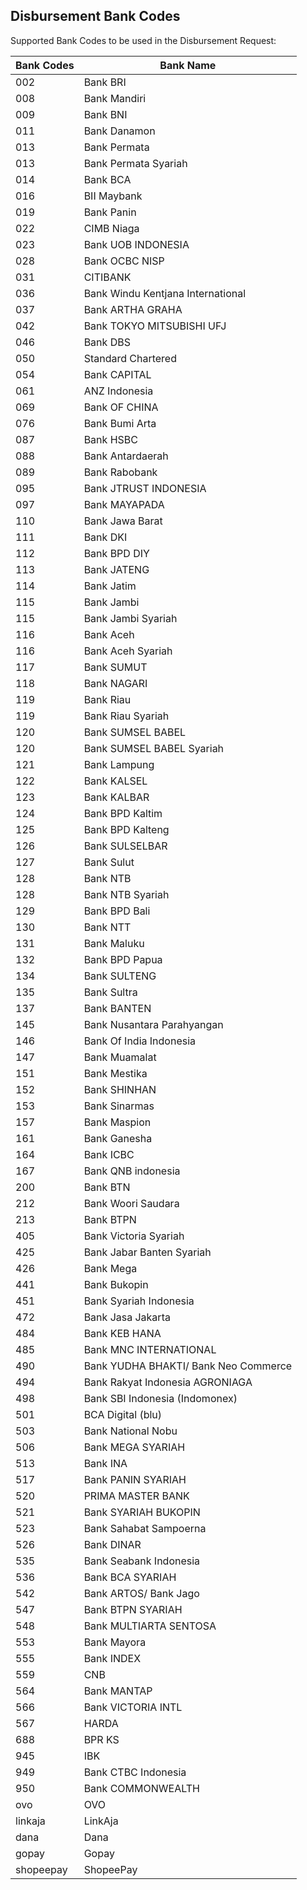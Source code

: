 ## Disbursement Bank Codes

Supported Bank Codes to be used in the Disbursement Request:

Bank Codes | Bank Name
---------- | ---------
002	| Bank BRI
008	| Bank Mandiri
009	| Bank BNI
011	| Bank Danamon
013	| Bank Permata
013 | Bank Permata Syariah
014	| Bank BCA
016	| BII Maybank
019	| Bank Panin
022	| CIMB Niaga
023	| Bank UOB INDONESIA
028	| Bank OCBC NISP
031	| CITIBANK
036	| Bank Windu Kentjana International
037	| Bank ARTHA GRAHA
042	| Bank TOKYO MITSUBISHI UFJ
046	| Bank DBS
050	| Standard Chartered
054	| Bank CAPITAL
061	| ANZ Indonesia
069	| Bank OF CHINA
076	| Bank Bumi Arta
087 | Bank HSBC
088	| Bank Antardaerah
089	| Bank Rabobank
095	| Bank JTRUST INDONESIA
097	| Bank MAYAPADA
110	| Bank Jawa Barat
111	| Bank DKI
112	| Bank BPD DIY
113	| Bank JATENG
114	| Bank Jatim
115	| Bank Jambi
115 | Bank Jambi Syariah
116	| Bank Aceh
116 | Bank Aceh Syariah
117	| Bank SUMUT
118	| Bank NAGARI
119	| Bank Riau
119 | Bank Riau Syariah
120	| Bank SUMSEL BABEL
120 | Bank SUMSEL BABEL Syariah
121	| Bank Lampung
122	| Bank KALSEL
123	| Bank KALBAR
124	| Bank BPD Kaltim
125	| Bank BPD Kalteng
126	| Bank SULSELBAR
127	| Bank Sulut
128	| Bank NTB
128 | Bank NTB Syariah
129	| Bank BPD Bali
130	| Bank NTT
131	| Bank Maluku
132	| Bank BPD Papua
134	| Bank SULTENG
135	| Bank Sultra
137	| Bank BANTEN
145	| Bank Nusantara Parahyangan
146	| Bank Of India Indonesia
147	| Bank Muamalat
151	| Bank Mestika
152	| Bank SHINHAN
153	| Bank Sinarmas
157	| Bank Maspion
161	| Bank Ganesha
164	| Bank ICBC
167	| Bank QNB indonesia
200	| Bank BTN
212	| Bank Woori Saudara
213	| Bank BTPN
405	| Bank Victoria Syariah
425	| Bank Jabar Banten Syariah
426	| Bank Mega
441	| Bank Bukopin
451	| Bank Syariah Indonesia
472	| Bank Jasa Jakarta
484	| Bank KEB HANA
485	| Bank MNC INTERNATIONAL
490	| Bank YUDHA BHAKTI/ Bank Neo Commerce
494	| Bank Rakyat Indonesia AGRONIAGA
498	| Bank SBI Indonesia (Indomonex)
501	| BCA Digital (blu)
503	| Bank National Nobu
506	| Bank MEGA SYARIAH
513	| Bank INA
517	| Bank PANIN SYARIAH
520	| PRIMA MASTER BANK
521	| Bank SYARIAH BUKOPIN
523	| Bank Sahabat Sampoerna
526	| Bank DINAR
535	| Bank Seabank Indonesia
536	| Bank BCA SYARIAH
542	| Bank ARTOS/ Bank Jago
547	| Bank BTPN SYARIAH
548	| Bank MULTIARTA SENTOSA
553	| Bank Mayora
555	| Bank INDEX
559	| CNB
564	| Bank MANTAP
566	| Bank VICTORIA INTL
567	| HARDA
688 | BPR KS
945	| IBK
949	| Bank CTBC Indonesia
950	| Bank COMMONWEALTH
ovo | OVO
linkaja | LinkAja
dana    | Dana
gopay	| Gopay
shopeepay   | ShopeePay
